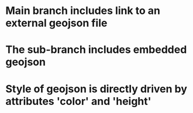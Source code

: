 # Main branch includes link to an external geojson file
# The sub-branch includes embedded geojson 
# Style of geojson is directly driven by attributes 'color' and 'height'
